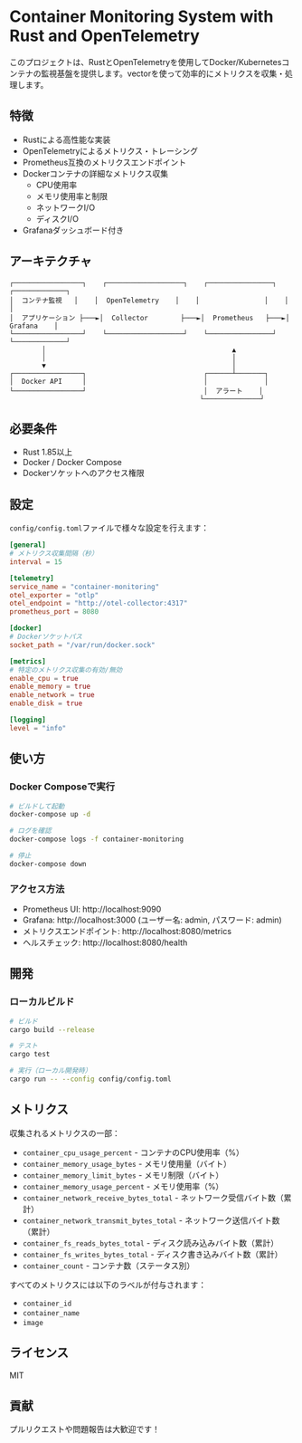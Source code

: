 # Container Monitoring System with Rust and OpenTelemetry

このプロジェクトは、RustとOpenTelemetryを使用してDocker/Kubernetesコンテナの監視基盤を提供します。vectorを使って効率的にメトリクスを収集・処理します。

## 特徴

- Rustによる高性能な実装
- OpenTelemetryによるメトリクス・トレーシング
- Prometheus互換のメトリクスエンドポイント
- Dockerコンテナの詳細なメトリクス収集
  - CPU使用率
  - メモリ使用率と制限
  - ネットワークI/O
  - ディスクI/O
- Grafanaダッシュボード付き

## アーキテクチャ

```
┌─────────────────┐    ┌───────────────────┐    ┌────────────────┐    ┌─────────────┐
│  コンテナ監視   │    │  OpenTelemetry    │    │                │    │             │
│  アプリケーション ├───►│  Collector        ├───►│  Prometheus   ├───►│  Grafana    │
└─────────────────┘    └───────────────────┘    └────────────────┘    └─────────────┘
        │                                              ▲
        │                                              │
        ▼                                              │
┌─────────────────┐                             ┌──────┴───────┐
│  Docker API     │                             │              │
└─────────────────┘                             │  アラート    │
                                               └──────────────┘
```

## 必要条件

- Rust 1.85以上
- Docker / Docker Compose
- Dockerソケットへのアクセス権限

## 設定

`config/config.toml`ファイルで様々な設定を行えます：

```toml
[general]
# メトリクス収集間隔（秒）
interval = 15

[telemetry]
service_name = "container-monitoring"
otel_exporter = "otlp"
otel_endpoint = "http://otel-collector:4317"
prometheus_port = 8080

[docker]
# Dockerソケットパス
socket_path = "/var/run/docker.sock"

[metrics]
# 特定のメトリクス収集の有効/無効
enable_cpu = true
enable_memory = true
enable_network = true
enable_disk = true

[logging]
level = "info"
```

## 使い方

### Docker Composeで実行

```bash
# ビルドして起動
docker-compose up -d

# ログを確認
docker-compose logs -f container-monitoring

# 停止
docker-compose down
```

### アクセス方法

- Prometheus UI: http://localhost:9090
- Grafana: http://localhost:3000 (ユーザー名: admin, パスワード: admin)
- メトリクスエンドポイント: http://localhost:8080/metrics
- ヘルスチェック: http://localhost:8080/health

## 開発

### ローカルビルド

```bash
# ビルド
cargo build --release

# テスト
cargo test

# 実行（ローカル開発時）
cargo run -- --config config/config.toml
```

## メトリクス

収集されるメトリクスの一部：

- `container_cpu_usage_percent` - コンテナのCPU使用率（%）
- `container_memory_usage_bytes` - メモリ使用量（バイト）
- `container_memory_limit_bytes` - メモリ制限（バイト）
- `container_memory_usage_percent` - メモリ使用率（%）
- `container_network_receive_bytes_total` - ネットワーク受信バイト数（累計）
- `container_network_transmit_bytes_total` - ネットワーク送信バイト数（累計）
- `container_fs_reads_bytes_total` - ディスク読み込みバイト数（累計）
- `container_fs_writes_bytes_total` - ディスク書き込みバイト数（累計）
- `container_count` - コンテナ数（ステータス別）

すべてのメトリクスには以下のラベルが付与されます：
- `container_id`
- `container_name`
- `image`

## ライセンス

MIT

## 貢献

プルリクエストや問題報告は大歓迎です！
